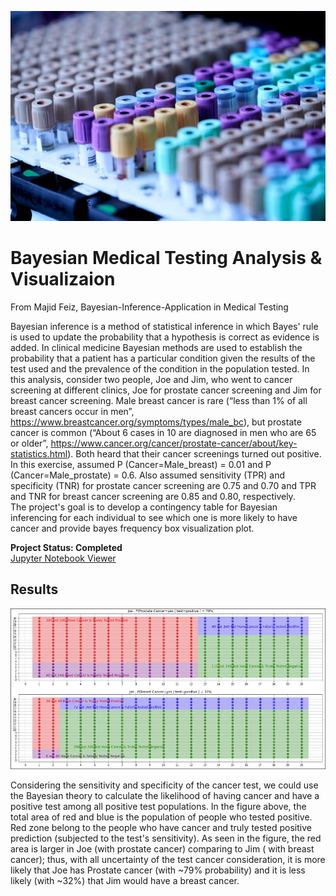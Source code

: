 <p align="center">
  <img src="images/Medical.jpeg">

# Bayesian Medical Testing Analysis & Visualizaion
From Majid Feiz, Bayesian-Inference-Application in Medical Testing

Bayesian inference is a method of statistical inference in which Bayes' rule is used to update the probability that a hypothesis is correct as evidence is added. In clinical medicine Bayesian methods are used to establish the probability that a patient has a particular condition given the results of the test used and the prevalence of the condition in the population tested.
In this analysis, consider two people, Joe and Jim, who went to cancer screening at different clinics, Joe for prostate 
cancer screening and Jim for breast cancer screening. Male breast cancer is rare (“less than 1% of all 
breast cancers occur in men”, https://www.breastcancer.org/symptoms/types/male_bc), but prostate 
cancer is common (“About 6 cases in 10 are diagnosed in men who are 65 or older”, 
https://www.cancer.org/cancer/prostate-cancer/about/key-statistics.html). Both heard that their cancer
screenings turned out positive. In this exercise, assumed P (Cancer=Male_breast) = 0.01 and P
(Cancer=Male_prostate) = 0.6. Also assumed sensitivity (TPR) and specificity (TNR) for prostate cancer screening are 0.75 and 
0.70 and TPR and TNR for breast cancer screening are 0.85 and 0.80, respectively.\
The project's goal is to develop a contingency table for Bayesian inferencing for each individual to see which one is more likely to have cancer and provide bayes frequency box visualization plot.

**Project Status: Completed**
<br>
<a href="https://github.com/majfeizatgmaildotcom/Medical-Testing-Analysis-Visualization/blob/1e0957e56c8ee7c9c745235e94fe76e240ce7e96/Medical_Testing_Analysis_Visualization.ipynb">Jupyter Notebook Viewer</a>

## Results

<img src="images/Byse_Box_Freq.JPG">

Considering the sensitivity and specificity of the cancer test, we could use the Bayesian theory to calculate the likelihood of having cancer and have a positive test among all positive test populations. In the figure above, the total area of red and blue is the population of people who tested positive. Red zone belong to the people who have cancer and truly tested positive prediction (subjected to the test's sensitivity). As seen in the figure, the red area is larger in Joe (with prostate cancer) comparing to Jim ( with breast cancer); thus, with all uncertainty of the test cancer consideration, it is more likely that Joe has Prostate cancer (with ~79% probability) and it is less likely (with ~32%) that Jim would have a breast cancer.
